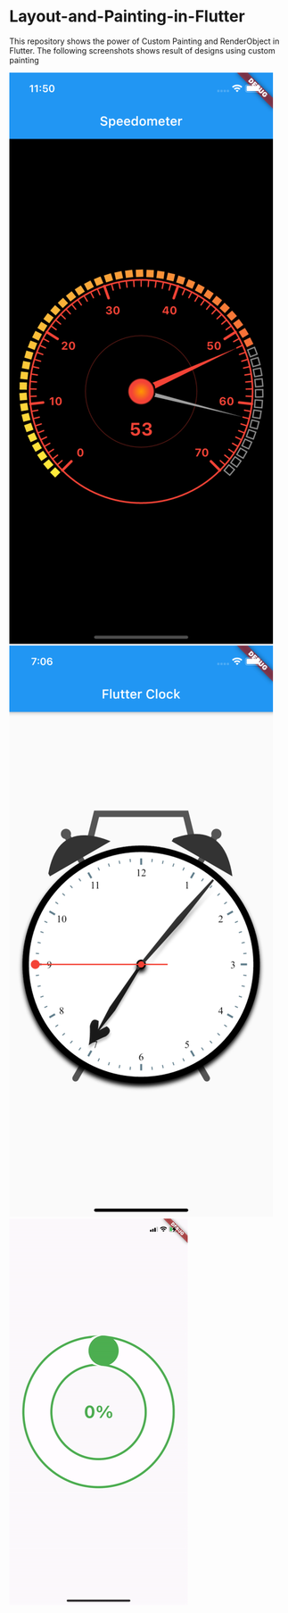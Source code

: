 # Layout-and-Painting-in-Flutter

This repository shows the power of Custom Painting and RenderObject in Flutter. The following screenshots shows result of designs using custom painting

![alt text](https://github.com/Aanu1995/Layout-and-Painting-in-Flutter/blob/master/2.0%20Intermediate/speedometer/1.png?raw=true)
![alt text](https://github.com/Aanu1995/Layout-and-Painting-in-Flutter/blob/master/2.0%20Intermediate/custom_clock/1.png?raw=true)
![alt text](https://github.com/Aanu1995/Layout-and-Painting-in-Flutter/blob/master/1.0%20customPainting/pan_to_rotate/1.gif?raw=true)
